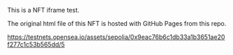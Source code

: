 This is a NFT iframe test.

The original html file of this NFT is hosted with GitHub Pages from this repo.

https://testnets.opensea.io/assets/sepolia/0x9eac76b6c1db33a1b3651ae20f277c1c53b565dd/5
